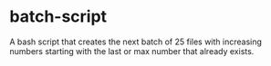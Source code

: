# batch-script

A bash script that creates the next batch of 25 files with increasing numbers starting with the last or max number that already exists.
